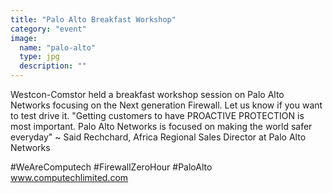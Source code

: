 ```yaml
---
title: "Palo Alto Breakfast Workshop"
category: "event"
image:
  name: "palo-alto"
  type: jpg
  description: ""
---
```


Westcon-Comstor held a breakfast workshop session on Palo Alto Networks focusing on the Next generation Firewall. Let us know if you want to test drive it.
"Getting customers to have PROACTIVE PROTECTION is most important. Palo Alto Networks is focused on making the world safer everyday"
~ Said Rechchard, Africa Regional Sales Director at Palo Alto Networks
 
#WeAreComputech #FirewallZeroHour #PaloAlto
www.computechlimited.com